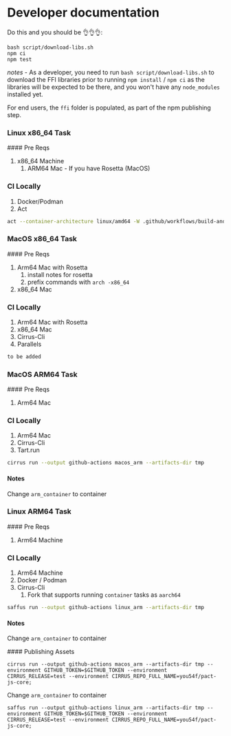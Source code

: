 # Developer documentation

Do this and you should be 👌👌👌:

```
bash script/download-libs.sh
npm ci
npm test
```


_notes_ - As a developer, you need to run `bash script/download-libs.sh` to download the FFI libraries prior to running `npm install` / `npm ci` as the libraries will be expected to be there, and you won't have any `node_modules` installed yet.

For end users, the `ffi` folder is populated, as part of the npm publishing step.

### Linux x86_64 Task

#### Pre Reqs

1. x86_64 Machine
   1. ARM64 Mac - If you have Rosetta (MacOS) 

### CI Locally

1. Docker/Podman
2. Act

```sh
act --container-architecture linux/amd64 -W .github/workflows/build-and-test.yml --artifact-server-path tmp
```

### MacOS x86_64 Task

#### Pre Reqs

1. Arm64 Mac with Rosetta
   1. install notes for rosetta
   2. prefix commands with `arch -x86_64`
2. x86_64 Mac

### CI Locally

1. Arm64 Mac with Rosetta
2. x86_64 Mac
3. Cirrus-Cli
4. Parallels

```sh
to be added
```

### MacOS ARM64 Task

#### Pre Reqs

1. Arm64 Mac

### CI Locally

1. Arm64 Mac
2. Cirrus-Cli
3. Tart.run


```sh
cirrus run --output github-actions macos_arm --artifacts-dir tmp
```

#### Notes

Change `arm_container` to container

### Linux ARM64 Task

#### Pre Reqs

1. Arm64 Machine

### CI Locally

1. Arm64 Machine
2. Docker / Podman
3. Cirrus-Cli
   1. Fork that supports running `container` tasks as `aarch64`


```sh
saffus run --output github-actions linux_arm --artifacts-dir tmp
```

#### Notes

Change `arm_container` to container



#### Publishing Assets

`cirrus run --output github-actions macos_arm --artifacts-dir tmp --environment GITHUB_TOKEN=$GITHUB_TOKEN --environment CIRRUS_RELEASE=test --environment CIRRUS_REPO_FULL_NAME=you54f/pact-js-core;`

Change `arm_container` to container

`saffus run --output github-actions linux_arm --artifacts-dir tmp --environment GITHUB_TOKEN=$GITHUB_TOKEN --environment CIRRUS_RELEASE=test --environment CIRRUS_REPO_FULL_NAME=you54f/pact-js-core;`
